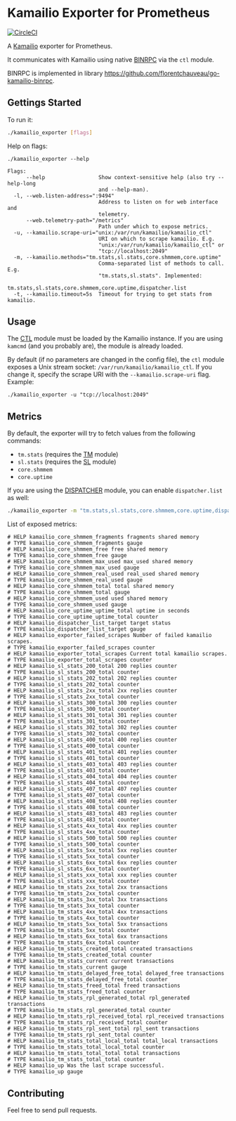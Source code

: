 # Kamailio Exporter for Prometheus
[![CircleCI](https://circleci.com/gh/florentchauveau/kamailio_exporter.svg?style=shield)](https://circleci.com/gh/florentchauveau/kamailio_exporter)

A [Kamailio](https://www.kamailio.org/) exporter for Prometheus.

It communicates with Kamailio using native [BINRPC](http://kamailio.org/docs/modules/stable/modules/ctl.html) via the `ctl` module. 

BINRPC is implemented in library https://github.com/florentchauveau/go-kamailio-binrpc.

## Gettings Started

To run it:
```bash
./kamailio_exporter [flags]
```

Help on flags:
```
./kamailio_exporter --help

Flags:
      --help                 Show context-sensitive help (also try --help-long
                             and --help-man).
  -l, --web.listen-address=":9494"
                             Address to listen on for web interface and
                             telemetry.
      --web.telemetry-path="/metrics"
                             Path under which to expose metrics.
  -u, --kamailio.scrape-uri="unix:/var/run/kamailio/kamailio_ctl"
                             URI on which to scrape kamailio. E.g.
                             "unix:/var/run/kamailio/kamailio_ctl" or
                             "tcp://localhost:2049"
  -m, --kamailio.methods="tm.stats,sl.stats,core.shmmem,core.uptime"
                             Comma-separated list of methods to call. E.g.
                             "tm.stats,sl.stats". Implemented:
                             tm.stats,sl.stats,core.shmmem,core.uptime,dispatcher.list
  -t, --kamailio.timeout=5s  Timeout for trying to get stats from kamailio.
  ```

## Usage

The [CTL](http://kamailio.org/docs/modules/stable/modules/ctl.html) module must be loaded by the Kamailio instance. If you are using `kamcmd` (and you probably are), the module is already loaded.

By default (if no parameters are changed in the config file), the `ctl` module exposes a Unix stream socket: `/var/run/kamailio/kamailio_ctl`. If you change it, specify the scrape URI with the `--kamailio.scrape-uri` flag. Example:

```
./kamailio_exporter -u "tcp://localhost:2049"
```

## Metrics

By default, the exporter will try to fetch values from the following commands:

- `tm.stats` (requires the [TM](http://kamailio.org/docs/modules/stable/modules/tm.html) module)
- `sl.stats` (requires the [SL](http://kamailio.org/docs/modules/stable/modules/sl.html) module)
- `core.shmmem`
- `core.uptime`

If you are using the [DISPATCHER](http://kamailio.org/docs/modules/stable/modules/dispatcher.html) module, you can enable `dispatcher.list` as well:

```bash
./kamailio_exporter -m "tm.stats,sl.stats,core.shmmem,core.uptime,dispatcher.list"
```

List of exposed metrics:
```
# HELP kamailio_core_shmmem_fragments fragments shared memory
# TYPE kamailio_core_shmmem_fragments gauge
# HELP kamailio_core_shmmem_free free shared memory
# TYPE kamailio_core_shmmem_free gauge
# HELP kamailio_core_shmmem_max_used max_used shared memory
# TYPE kamailio_core_shmmem_max_used gauge
# HELP kamailio_core_shmmem_real_used real_used shared memory
# TYPE kamailio_core_shmmem_real_used gauge
# HELP kamailio_core_shmmem_total total shared memory
# TYPE kamailio_core_shmmem_total gauge
# HELP kamailio_core_shmmem_used used shared memory
# TYPE kamailio_core_shmmem_used gauge
# HELP kamailio_core_uptime_uptime_total uptime in seconds
# TYPE kamailio_core_uptime_uptime_total counter
# HELP kamailio_dispatcher_list_target target status
# TYPE kamailio_dispatcher_list_target gauge
# HELP kamailio_exporter_failed_scrapes Number of failed kamailio scrapes.
# TYPE kamailio_exporter_failed_scrapes counter
# HELP kamailio_exporter_total_scrapes Current total kamailio scrapes.
# TYPE kamailio_exporter_total_scrapes counter
# HELP kamailio_sl_stats_200_total 200 replies counter
# TYPE kamailio_sl_stats_200_total counter
# HELP kamailio_sl_stats_202_total 202 replies counter
# TYPE kamailio_sl_stats_202_total counter
# HELP kamailio_sl_stats_2xx_total 2xx replies counter
# TYPE kamailio_sl_stats_2xx_total counter
# HELP kamailio_sl_stats_300_total 300 replies counter
# TYPE kamailio_sl_stats_300_total counter
# HELP kamailio_sl_stats_301_total 301 replies counter
# TYPE kamailio_sl_stats_301_total counter
# HELP kamailio_sl_stats_302_total 302 replies counter
# TYPE kamailio_sl_stats_302_total counter
# HELP kamailio_sl_stats_400_total 400 replies counter
# TYPE kamailio_sl_stats_400_total counter
# HELP kamailio_sl_stats_401_total 401 replies counter
# TYPE kamailio_sl_stats_401_total counter
# HELP kamailio_sl_stats_403_total 403 replies counter
# TYPE kamailio_sl_stats_403_total counter
# HELP kamailio_sl_stats_404_total 404 replies counter
# TYPE kamailio_sl_stats_404_total counter
# HELP kamailio_sl_stats_407_total 407 replies counter
# TYPE kamailio_sl_stats_407_total counter
# HELP kamailio_sl_stats_408_total 408 replies counter
# TYPE kamailio_sl_stats_408_total counter
# HELP kamailio_sl_stats_483_total 483 replies counter
# TYPE kamailio_sl_stats_483_total counter
# HELP kamailio_sl_stats_4xx_total 4xx replies counter
# TYPE kamailio_sl_stats_4xx_total counter
# HELP kamailio_sl_stats_500_total 500 replies counter
# TYPE kamailio_sl_stats_500_total counter
# HELP kamailio_sl_stats_5xx_total 5xx replies counter
# TYPE kamailio_sl_stats_5xx_total counter
# HELP kamailio_sl_stats_6xx_total 6xx replies counter
# TYPE kamailio_sl_stats_6xx_total counter
# HELP kamailio_sl_stats_xxx_total xxx replies counter
# TYPE kamailio_sl_stats_xxx_total counter
# HELP kamailio_tm_stats_2xx_total 2xx transactions
# TYPE kamailio_tm_stats_2xx_total counter
# HELP kamailio_tm_stats_3xx_total 3xx transactions
# TYPE kamailio_tm_stats_3xx_total counter
# HELP kamailio_tm_stats_4xx_total 4xx transactions
# TYPE kamailio_tm_stats_4xx_total counter
# HELP kamailio_tm_stats_5xx_total 5xx transactions
# TYPE kamailio_tm_stats_5xx_total counter
# HELP kamailio_tm_stats_6xx_total 6xx transactions
# TYPE kamailio_tm_stats_6xx_total counter
# HELP kamailio_tm_stats_created_total created transactions
# TYPE kamailio_tm_stats_created_total counter
# HELP kamailio_tm_stats_current current transactions
# TYPE kamailio_tm_stats_current gauge
# HELP kamailio_tm_stats_delayed_free_total delayed_free transactions
# TYPE kamailio_tm_stats_delayed_free_total counter
# HELP kamailio_tm_stats_freed_total freed transactions
# TYPE kamailio_tm_stats_freed_total counter
# HELP kamailio_tm_stats_rpl_generated_total rpl_generated transactions
# TYPE kamailio_tm_stats_rpl_generated_total counter
# HELP kamailio_tm_stats_rpl_received_total rpl_received transactions
# TYPE kamailio_tm_stats_rpl_received_total counter
# HELP kamailio_tm_stats_rpl_sent_total rpl_sent transactions
# TYPE kamailio_tm_stats_rpl_sent_total counter
# HELP kamailio_tm_stats_total_local_total total_local transactions
# TYPE kamailio_tm_stats_total_local_total counter
# HELP kamailio_tm_stats_total_total total transactions
# TYPE kamailio_tm_stats_total_total counter
# HELP kamailio_up Was the last scrape successful.
# TYPE kamailio_up gauge
```

## Contributing

Feel free to send pull requests.
